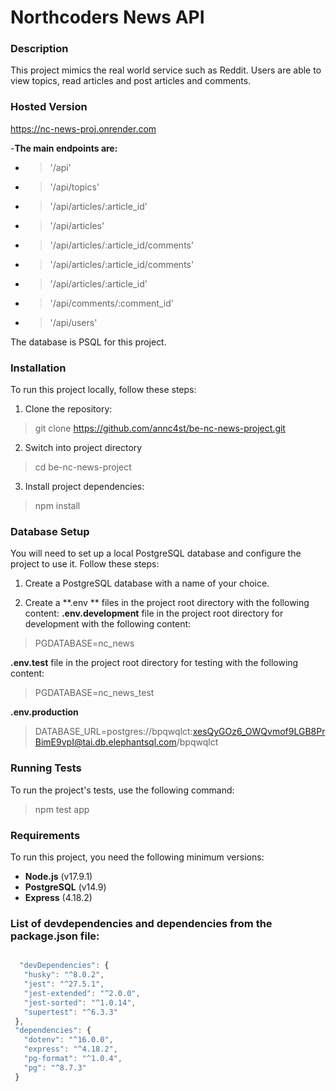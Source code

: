 # Northcoders News API

### Description
This project mimics the real world service such as Reddit.
Users are able to view topics, read articles and post articles and comments.

### Hosted Version
https://nc-news-proj.onrender.com

-**The main endpoints are:**
- > '/api' 
- > '/api/topics'
- > '/api/articles/:article_id'
- > '/api/articles'
- > '/api/articles/:article_id/comments'
- > '/api/articles/:article_id/comments'
- > '/api/articles/:article_id'
- > '/api/comments/:comment_id'
- > '/api/users'

The database is PSQL for this project.

### Installation
To run this project locally, follow these steps:
1. Clone the repository:
> git clone https://github.com/annc4st/be-nc-news-project.git
2. Switch into project directory
> cd be-nc-news-project 
3. Install project dependencies:
> npm install

### Database Setup
You will need to set up a local PostgreSQL database and configure the project to use it. Follow these steps:

1. Create a PostgreSQL database with a name of your choice.

2. Create a **.env ** files in the project root directory with the following content:
**.env.development** file in the project root directory for development with the following content:
> PGDATABASE=nc_news

**.env.test** file in the project root directory for testing with the following content:
>PGDATABASE=nc_news_test

**.env.production** 
> DATABASE_URL=postgres://bpqwqlct:xesQyGOz6_OWQvmof9LGB8PrBimE9vpI@tai.db.elephantsql.com/bpqwqlct
 
### Running Tests
To run the project's tests, use the following command:
> npm test app

### Requirements
To run this project, you need the following minimum versions:

- **Node.js** (v17.9.1)
- **PostgreSQL** (v14.9)
- **Express** (4.18.2)

### List of devdependencies and dependencies from the package.json file:

 ```javascript

   "devDependencies": {
    "husky": "^8.0.2",
    "jest": "^27.5.1",
    "jest-extended": "^2.0.0",
    "jest-sorted": "^1.0.14",
    "supertest": "^6.3.3"
  },
  "dependencies": {
    "dotenv": "^16.0.0",
    "express": "^4.18.2",
    "pg-format": "^1.0.4",
    "pg": "^8.7.3"
  }

